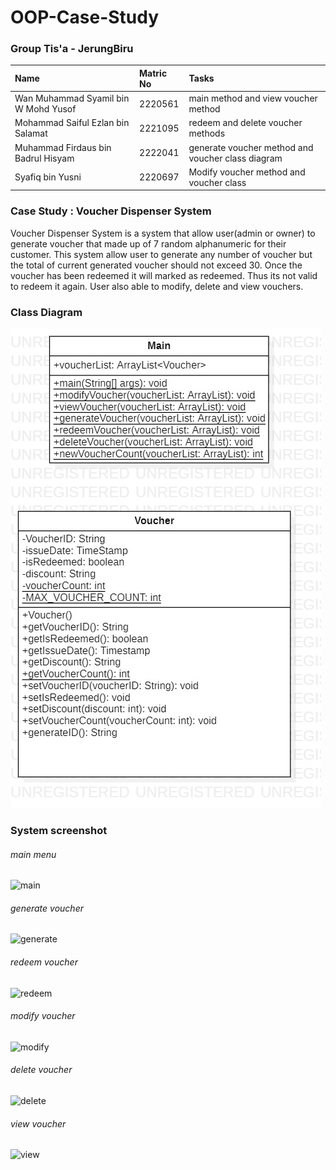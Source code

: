 # OOP-Case-Study

### Group Tis'a - JerungBiru
| Name     | Matric No           | Tasks  |
| :------------- |:-------------| :-----|
| Wan Muhammad Syamil bin W Mohd Yusof| 2220561 | main method and view voucher method |
| Mohammad Saiful Ezlan bin Salamat|2221095| redeem and delete voucher methods |
| Muhammad Firdaus bin Badrul Hisyam | 2222041 |generate voucher method and voucher class diagram|
| Syafiq bin Yusni | 2220697 | Modify voucher method and voucher class |

### Case Study : Voucher Dispenser System
Voucher Dispenser System is a system that allow user(admin or owner) to generate voucher that made up of 7 random alphanumeric for their customer. This system allow user to generate any number of voucher but the total of current generated voucher should not exceed 30. Once the voucher has been redeemed it will marked as redeemed. Thus its not valid to redeem it again. User also able to modify, delete and view vouchers.

### Class Diagram
![Class Diagram](https://github.com/syamilu/OOP-Case-Study/blob/main/Voucher%20Class%20Diagram.jpg)


### System screenshot
###### main menu
![main](https://github.com/syamilu/OOP-Case-Study/assets/105989175/bfb4ed1d-8d67-4d9f-beaf-c31a4f29bbfd)

###### generate voucher
![generate](https://github.com/syamilu/OOP-Case-Study/assets/105989175/dff487a6-cd19-469e-8412-9ce21e95ebcf)

###### redeem voucher
![redeem](https://github.com/syamilu/OOP-Case-Study/assets/105989175/5cd73be8-bfe9-4e30-8c08-b467584c31bd)

###### modify voucher
![modify](https://github.com/syamilu/OOP-Case-Study/assets/105989175/8f062f74-0d46-4931-b74f-3e09e6e86031)

###### delete voucher
![delete](https://github.com/syamilu/OOP-Case-Study/assets/105989175/dc94970b-011e-4ada-a227-f9b5e54cdfde)

###### view voucher
![view](https://github.com/syamilu/OOP-Case-Study/assets/105989175/4932f6c5-6d25-404a-a8e4-e9207d495cc3)
